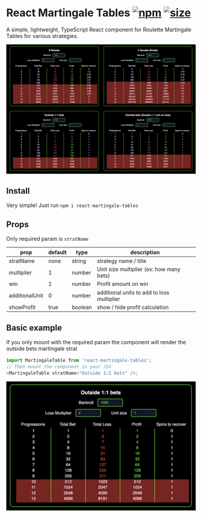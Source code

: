 # React Martingale Tables [![npm](https://img.shields.io/github/package-json/v/js-cookie/js-cookie)](https://www.npmjs.com/package/js-cookie) [![size](https://img.shields.io/bundlephobia/minzip/js-cookie/3)](https://www.npmjs.com/package/js-cookie)

A simple, lightweight, TypeScript React component for Roulette Martingale Tables for various strategies.

![Examples](/src/assets/allTables.png)

## Install

Very simple! Just run `npm i react-martingale-tables`

## Props

Only required param is `stratName`

| prop           | default | type    | description                                |
| -------------- | ------- | ------- | ------------------------------------------ |
| stratName      | none    | string  | strategy name / title                      |
| multiplier     | 1       | number  | Unit size multiplier (ex: how many bets)   |
| win            | 1       | number  | Profit amount on win                       |
| additionalUnit | 0       | number  | additional units to add to loss multiplier |
| showProfit     | true    | boolean | show / hide profit calculation             |

## Basic example

If you only mount with the required param the component will render the outside bets martingale strat

```javascript
import MartingaleTable from 'react-martingale-tables';
// Then mount the component in your JSX
<MartingaleTable stratName="Outside 1:1 bets" />;
```

![Basic Example](/src/assets/basicExample.png)
